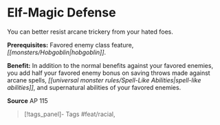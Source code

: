 ﻿---
cssclass: [feats]

---
# Elf-Magic Defense

You can better resist arcane trickery from your hated foes.

**Prerequisites:** Favored enemy class feature, _[[monsters/Hobgoblin|hobgoblin]]_.

**Benefit:** In addition to the normal benefits against your favored enemies, you add half your favored enemy bonus on saving throws made against arcane spells, _[[universal monster rules/Spell-Like Abilities|spell-like abilities]]_, and supernatural abilities of your favored enemies.

**Source** AP 115
>[!tags_panel]- Tags
> #feat/racial, 